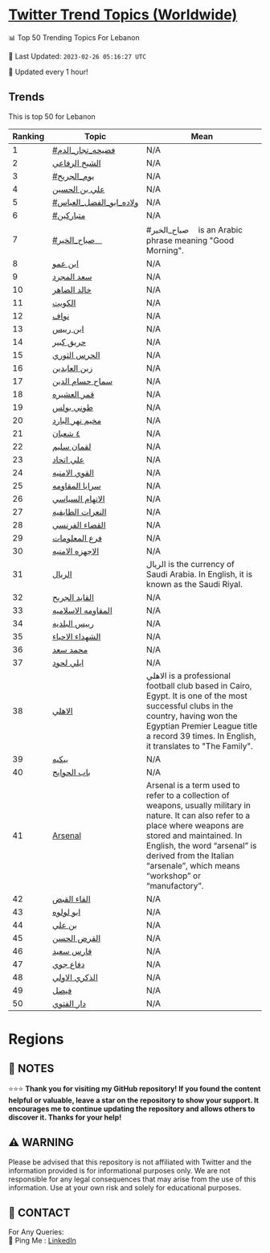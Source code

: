 [Twitter Trend Topics (Worldwide)](https://github.com/ErcinDedeoglu/Twitter-Trend-Topics)
==========


📊 Top 50 Trending Topics For Lebanon

📆 Last Updated: `2023-02-26 05:16:27 UTC`

🔧 Updated every 1 hour!


## Trends

This is top 50 for Lebanon

| Ranking | Topic | Mean |
| ------- | ------------ | ------------ |
| 1 | [#فضيحه_تجار_الدم](http://twitter.com/search?q=%23%d9%81%d8%b6%d9%8a%d8%ad%d9%87_%d8%aa%d8%ac%d8%a7%d8%b1_%d8%a7%d9%84%d8%af%d9%85) | N/A |
| 2 | [الشيخ الرفاعي](http://twitter.com/search?q=%d8%a7%d9%84%d8%b4%d9%8a%d8%ae+%d8%a7%d9%84%d8%b1%d9%81%d8%a7%d8%b9%d9%8a) | N/A |
| 3 | [#يوم_الجريح](http://twitter.com/search?q=%23%d9%8a%d9%88%d9%85_%d8%a7%d9%84%d8%ac%d8%b1%d9%8a%d8%ad) | N/A |
| 4 | [علي بن الحسين](http://twitter.com/search?q=%d8%b9%d9%84%d9%8a+%d8%a8%d9%86+%d8%a7%d9%84%d8%ad%d8%b3%d9%8a%d9%86) | N/A |
| 5 | [#ولاده_ابو_الفضل_العباس](http://twitter.com/search?q=%23%d9%88%d9%84%d8%a7%d8%af%d9%87_%d8%a7%d8%a8%d9%88_%d8%a7%d9%84%d9%81%d8%b6%d9%84_%d8%a7%d9%84%d8%b9%d8%a8%d8%a7%d8%b3) | N/A |
| 6 | [#متباركين](http://twitter.com/search?q=%23%d9%85%d8%aa%d8%a8%d8%a7%d8%b1%d9%83%d9%8a%d9%86) | N/A |
| 7 | [#صباح_الخيرᅠ](http://twitter.com/search?q=%23%d8%b5%d8%a8%d8%a7%d8%ad_%d8%a7%d9%84%d8%ae%d9%8a%d8%b1%e1%85%a0) | #صباح_الخيرᅠ is an Arabic phrase meaning "Good Morning". |
| 8 | [ابن عمو](http://twitter.com/search?q=%d8%a7%d8%a8%d9%86+%d8%b9%d9%85%d9%88) | N/A |
| 9 | [سعد المجرد](http://twitter.com/search?q=%d8%b3%d8%b9%d8%af+%d8%a7%d9%84%d9%85%d8%ac%d8%b1%d8%af) | N/A |
| 10 | [خالد الضاهر](http://twitter.com/search?q=%d8%ae%d8%a7%d9%84%d8%af+%d8%a7%d9%84%d8%b6%d8%a7%d9%87%d8%b1) | N/A |
| 11 | [الكويت](http://twitter.com/search?q=%d8%a7%d9%84%d9%83%d9%88%d9%8a%d8%aa) | N/A |
| 12 | [نواف](http://twitter.com/search?q=%d9%86%d9%88%d8%a7%d9%81) | N/A |
| 13 | [ابن رييس](http://twitter.com/search?q=%d8%a7%d8%a8%d9%86+%d8%b1%d9%8a%d9%8a%d8%b3) | N/A |
| 14 | [حريق كبير](http://twitter.com/search?q=%d8%ad%d8%b1%d9%8a%d9%82+%d9%83%d8%a8%d9%8a%d8%b1) | N/A |
| 15 | [الحرس الثوري](http://twitter.com/search?q=%d8%a7%d9%84%d8%ad%d8%b1%d8%b3+%d8%a7%d9%84%d8%ab%d9%88%d8%b1%d9%8a) | N/A |
| 16 | [زين العابدين](http://twitter.com/search?q=%d8%b2%d9%8a%d9%86+%d8%a7%d9%84%d8%b9%d8%a7%d8%a8%d8%af%d9%8a%d9%86) | N/A |
| 17 | [سماح حسام الدين](http://twitter.com/search?q=%d8%b3%d9%85%d8%a7%d8%ad+%d8%ad%d8%b3%d8%a7%d9%85+%d8%a7%d9%84%d8%af%d9%8a%d9%86) | N/A |
| 18 | [قمر العشيره](http://twitter.com/search?q=%d9%82%d9%85%d8%b1+%d8%a7%d9%84%d8%b9%d8%b4%d9%8a%d8%b1%d9%87) | N/A |
| 19 | [طوني بولس](http://twitter.com/search?q=%d8%b7%d9%88%d9%86%d9%8a+%d8%a8%d9%88%d9%84%d8%b3) | N/A |
| 20 | [مخيم نهر البارد](http://twitter.com/search?q=%d9%85%d8%ae%d9%8a%d9%85+%d9%86%d9%87%d8%b1+%d8%a7%d9%84%d8%a8%d8%a7%d8%b1%d8%af) | N/A |
| 21 | [٤ شعبان](http://twitter.com/search?q=%d9%a4+%d8%b4%d8%b9%d8%a8%d8%a7%d9%86) | N/A |
| 22 | [لقمان سليم](http://twitter.com/search?q=%d9%84%d9%82%d9%85%d8%a7%d9%86+%d8%b3%d9%84%d9%8a%d9%85) | N/A |
| 23 | [علي اتحاد](http://twitter.com/search?q=%d8%b9%d9%84%d9%8a+%d8%a7%d8%aa%d8%ad%d8%a7%d8%af) | N/A |
| 24 | [القوي الامنيه](http://twitter.com/search?q=%d8%a7%d9%84%d9%82%d9%88%d9%8a+%d8%a7%d9%84%d8%a7%d9%85%d9%86%d9%8a%d9%87) | N/A |
| 25 | [سرايا المقاومه](http://twitter.com/search?q=%d8%b3%d8%b1%d8%a7%d9%8a%d8%a7+%d8%a7%d9%84%d9%85%d9%82%d8%a7%d9%88%d9%85%d9%87) | N/A |
| 26 | [الاتهام السياسي](http://twitter.com/search?q=%d8%a7%d9%84%d8%a7%d8%aa%d9%87%d8%a7%d9%85+%d8%a7%d9%84%d8%b3%d9%8a%d8%a7%d8%b3%d9%8a) | N/A |
| 27 | [النعرات الطايفيه](http://twitter.com/search?q=%d8%a7%d9%84%d9%86%d8%b9%d8%b1%d8%a7%d8%aa+%d8%a7%d9%84%d8%b7%d8%a7%d9%8a%d9%81%d9%8a%d9%87) | N/A |
| 28 | [القضاء الفرنسي](http://twitter.com/search?q=%d8%a7%d9%84%d9%82%d8%b6%d8%a7%d8%a1+%d8%a7%d9%84%d9%81%d8%b1%d9%86%d8%b3%d9%8a) | N/A |
| 29 | [فرع المعلومات](http://twitter.com/search?q=%d9%81%d8%b1%d8%b9+%d8%a7%d9%84%d9%85%d8%b9%d9%84%d9%88%d9%85%d8%a7%d8%aa) | N/A |
| 30 | [الاجهزه الامنيه](http://twitter.com/search?q=%d8%a7%d9%84%d8%a7%d8%ac%d9%87%d8%b2%d9%87+%d8%a7%d9%84%d8%a7%d9%85%d9%86%d9%8a%d9%87) | N/A |
| 31 | [الريال](http://twitter.com/search?q=%d8%a7%d9%84%d8%b1%d9%8a%d8%a7%d9%84) | الريال is the currency of Saudi Arabia. In English, it is known as the Saudi Riyal. |
| 32 | [القايد الجريح](http://twitter.com/search?q=%d8%a7%d9%84%d9%82%d8%a7%d9%8a%d8%af+%d8%a7%d9%84%d8%ac%d8%b1%d9%8a%d8%ad) | N/A |
| 33 | [المقاومه الاسلاميه](http://twitter.com/search?q=%d8%a7%d9%84%d9%85%d9%82%d8%a7%d9%88%d9%85%d9%87+%d8%a7%d9%84%d8%a7%d8%b3%d9%84%d8%a7%d9%85%d9%8a%d9%87) | N/A |
| 34 | [رييس البلديه](http://twitter.com/search?q=%d8%b1%d9%8a%d9%8a%d8%b3+%d8%a7%d9%84%d8%a8%d9%84%d8%af%d9%8a%d9%87) | N/A |
| 35 | [الشهداء الاحياء](http://twitter.com/search?q=%d8%a7%d9%84%d8%b4%d9%87%d8%af%d8%a7%d8%a1+%d8%a7%d9%84%d8%a7%d8%ad%d9%8a%d8%a7%d8%a1) | N/A |
| 36 | [محمد سعد](http://twitter.com/search?q=%d9%85%d8%ad%d9%85%d8%af+%d8%b3%d8%b9%d8%af) | N/A |
| 37 | [ايلي لحود](http://twitter.com/search?q=%d8%a7%d9%8a%d9%84%d9%8a+%d9%84%d8%ad%d9%88%d8%af) | N/A |
| 38 | [الاهلي](http://twitter.com/search?q=%d8%a7%d9%84%d8%a7%d9%87%d9%84%d9%8a) | الاهلي is a professional football club based in Cairo, Egypt. It is one of the most successful clubs in the country, having won the Egyptian Premier League title a record 39 times. In English, it translates to "The Family". |
| 39 | [بيكيه](http://twitter.com/search?q=%d8%a8%d9%8a%d9%83%d9%8a%d9%87) | N/A |
| 40 | [باب الحوايج](http://twitter.com/search?q=%d8%a8%d8%a7%d8%a8+%d8%a7%d9%84%d8%ad%d9%88%d8%a7%d9%8a%d8%ac) | N/A |
| 41 | [Arsenal](http://twitter.com/search?q=Arsenal) | Arsenal is a term used to refer to a collection of weapons, usually military in nature. It can also refer to a place where weapons are stored and maintained. In English, the word “arsenal” is derived from the Italian “arsenale”, which means “workshop” or “manufactory”. |
| 42 | [القاء القبض](http://twitter.com/search?q=%d8%a7%d9%84%d9%82%d8%a7%d8%a1+%d8%a7%d9%84%d9%82%d8%a8%d8%b6) | N/A |
| 43 | [ابو لولوه](http://twitter.com/search?q=%d8%a7%d8%a8%d9%88+%d9%84%d9%88%d9%84%d9%88%d9%87) | N/A |
| 44 | [بن علي](http://twitter.com/search?q=%d8%a8%d9%86+%d8%b9%d9%84%d9%8a) | N/A |
| 45 | [القرض الحسن](http://twitter.com/search?q=%d8%a7%d9%84%d9%82%d8%b1%d8%b6+%d8%a7%d9%84%d8%ad%d8%b3%d9%86) | N/A |
| 46 | [فارس سعيد](http://twitter.com/search?q=%d9%81%d8%a7%d8%b1%d8%b3+%d8%b3%d8%b9%d9%8a%d8%af) | N/A |
| 47 | [دفاع جوي](http://twitter.com/search?q=%d8%af%d9%81%d8%a7%d8%b9+%d8%ac%d9%88%d9%8a) | N/A |
| 48 | [الذكري الاولي](http://twitter.com/search?q=%d8%a7%d9%84%d8%b0%d9%83%d8%b1%d9%8a+%d8%a7%d9%84%d8%a7%d9%88%d9%84%d9%8a) | N/A |
| 49 | [فيصل](http://twitter.com/search?q=%d9%81%d9%8a%d8%b5%d9%84) | N/A |
| 50 | [دار الفتوي](http://twitter.com/search?q=%d8%af%d8%a7%d8%b1+%d8%a7%d9%84%d9%81%d8%aa%d9%88%d9%8a) | N/A |



# Regions




## 📝 NOTES

⭐⭐⭐ **Thank you for visiting my GitHub repository! If you found the content helpful or valuable, leave a star on the repository to show your support. It encourages me to continue updating the repository and allows others to discover it. Thanks for your help!**


## ⚠️ WARNING

Please be advised that this repository is not affiliated with Twitter and the information provided is for informational purposes only. We are not responsible for any legal consequences that may arise from the use of this information. Use at your own risk and solely for educational purposes.


## 📨 CONTACT

 For Any Queries:  
            🏓 Ping Me : [LinkedIn](https://www.linkedin.com/in/ercindedeoglu/)
